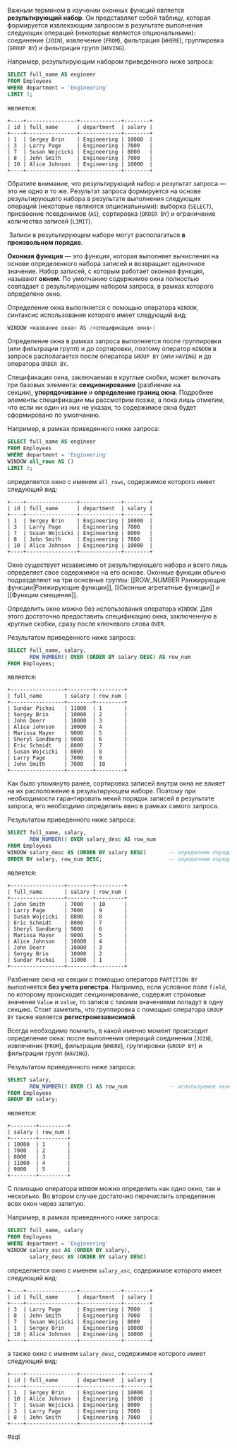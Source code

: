 Важным термином в изучении оконных функций является **результирующий набор**. Он представляет собой таблицу, которая формируется извлекающим запросом в результате выполнения следующих операций (некоторые являются опциональными): соединение (`JOIN`), извлечение (`FROM`), фильтрация (`WHERE`), группировка (`GROUP BY`) и фильтрация групп (`HAVING`).

Например, результирующим набором приведенного ниже запроса:

```sql
SELECT full_name AS engineer
FROM Employees
WHERE department = 'Engineering'
LIMIT 3;
```

является:

```no-highlight
+----+----------------+-------------+--------+
| id | full_name      | department  | salary |
+----+----------------+-------------+--------+
| 1  | Sergey Brin    | Engineering | 10000  |
| 3  | Larry Page     | Engineering | 7000   |
| 7  | Susan Wojcicki | Engineering | 8000   |
| 8  | John Smith     | Engineering | 7000   |
| 10 | Alice Johnson  | Engineering | 10000  |
+----+----------------+-------------+--------+
```

Обратите внимание, что результирующий набор и результат запроса — это не одно и то же. Результат запроса формируется на основе результирующего набора в результате выполнения следующих операций (некоторые являются опциональными): выборка (`SELECT`), присвоение псевдонимов (`AS`), сортировка (`ORDER BY`) и ограничение количества записей (`LIMIT`).

 Записи в результирующем наборе могут располагаться **в** **произвольном порядке**.



**Оконная функция** — это функция, которая выполняет вычисления на основе определенного набора записей и возвращает одиночное значение. Набор записей, с которым работает оконная функция, называют **окном**. По умолчанию содержимое окна полностью совпадает с результирующим набором запроса, в рамках которого определено окно.

Определение окна выполняется с помощью оператора `WINDOW`, синтаксис использования которого имеет следующий вид:

```css
WINDOW <название окна> AS (<спецификация окна>)
```

Определение окна в рамках запроса выполняется после группировки (или фильтрации групп) и до сортировки, поэтому оператор `WINDOW` в запросе располагается после оператора `GROUP BY` (или `HAVING`) и до оператора `ORDER BY`.

Спецификация окна, заключаемая в круглые скобки, может включать три базовых элемента: **секционирование** (разбиение на секции), **упорядочивание** и **определение границ окна**. Подробнее элементы спецификации мы рассмотрим позже, а пока лишь отметим, что если ни один из них не указан, то содержимое окна будет сформировано по умолчанию.

Например, в рамках приведенного ниже запроса:

```sql
SELECT full_name AS engineer
FROM Employees
WHERE department = 'Engineering'
WINDOW all_rows AS ()
LIMIT 3;
```

определяется окно с именем `all_rows`, содержимое которого имеет следующий вид:

```no-highlight
+----+----------------+-------------+--------+
| id | full_name      | department  | salary |
+----+----------------+-------------+--------+
| 1  | Sergey Brin    | Engineering | 10000  |
| 3  | Larry Page     | Engineering | 7000   |
| 7  | Susan Wojcicki | Engineering | 8000   |
| 8  | John Smith     | Engineering | 7000   |
| 10 | Alice Johnson  | Engineering | 10000  |
+----+----------------+-------------+--------+
```

Окно существует независимо от результирующего набора и всего лишь определяет свое содержимое на его основе.
Оконные функции обычно подразделяют на три основные группы: [[ROW_NUMBER Ранжирующие функции|Ранжирующие функции]], [[Оконные агрегатные функции]] и [[Функции смещения]].

Определить окно можно без использования оператора `WINDOW`. Для этого достаточно предоставить спецификацию окна, заключенную в круглые скобки, сразу после ключевого слова `OVER`.

Результатом приведенного ниже запроса:

```sql
SELECT full_name, salary,
       ROW_NUMBER() OVER (ORDER BY salary DESC) AS row_num
FROM Employees;
```

является:

```no-highlight
+-----------------+--------+---------+
| full_name       | salary | row_num |
+-----------------+--------+---------+
| Sundar Pichai   | 11000  | 1       |
| Sergey Brin     | 10000  | 2       |
| John Doerr      | 10000  | 3       |
| Alice Johnson   | 10000  | 4       |
| Marissa Mayer   | 9000   | 5       |
| Sheryl Sandberg | 9000   | 6       |
| Eric Schmidt    | 8000   | 7       |
| Susan Wojcicki  | 8000   | 8       |
| Larry Page      | 7000   | 9       |
| John Smith      | 7000   | 10      |
+-----------------+--------+---------+
```
Как было упомянуто ранее, сортировка записей внутри окна не влияет на их расположение в результирующем наборе. Поэтому при необходимости гарантировать некий порядок записей в результате запроса, его необходимо определить явно в рамках самого запроса.

Результатом приведенного ниже запроса:

```sql
SELECT full_name, salary,
       ROW_NUMBER() OVER salary_desc AS row_num 
FROM Employees
WINDOW salary_desc AS (ORDER BY salary DESC)       -- определяем порядок записей в окне
ORDER BY salary, row_num DESC;                     -- определяем порядок записей в результате запроса
```

является:

```no-highlight
+-----------------+--------+---------+
| full_name       | salary | row_num |
+-----------------+--------+---------+
| John Smith      | 7000   | 10      |
| Larry Page      | 7000   | 9       |
| Susan Wojcicki  | 8000   | 8       |
| Eric Schmidt    | 8000   | 7       |
| Sheryl Sandberg | 9000   | 6       |
| Marissa Mayer   | 9000   | 5       |
| Alice Johnson   | 10000  | 4       |
| John Doerr      | 10000  | 3       |
| Sergey Brin     | 10000  | 2       |
| Sundar Pichai   | 11000  | 1       |
+-----------------+--------+---------+
```
Разбиение окна на секции с помощью оператора `PARTITION BY` выполняется **без учета регистра**. Например, если условное поле `field`, по которому происходит секционирование, содержит строковые значения `Value` и `value`, то записи с такими значениями попадут в одну секцию. Стоит заметить, что группировка с помощью оператора `GROUP BY` также является **регистронезависимой**.

Всегда необходимо помнить, в какой именно момент происходит определение окна: после выполнения операций соединения (`JOIN`), извлечения (`FROM`), фильтрации (`WHERE`), группировки (`GROUP BY`) и фильтрации групп (`HAVING`).

Результатом приведенного ниже запроса:

```sql
SELECT salary,
       ROW_NUMBER() OVER () AS row_num             -- используемое окно определяется после выполнения группировки
FROM Employees
GROUP BY salary;
```

является:

```no-highlight
+--------+---------+
| salary | row_num |
+--------+---------+
| 10000  | 1       |
| 7000   | 2       |
| 8000   | 3       |
| 11000  | 4       |
| 9000   | 5       |
+--------+---------+
```

С помощью оператора `WINDOW` можно определить как одно окно, так и несколько. Во втором случае достаточно перечислить определения всех окон через запятую.

Например, в рамках приведенного ниже запроса:

```sql
SELECT full_name, salary
FROM Employees
WHERE department = 'Engineering'
WINDOW salary_asc AS (ORDER BY salary),
       salary_desc AS (ORDER BY salary DESC)
```

определяется окно с именем `salary_asc`, содержимое которого имеет следующий вид:

```no-highlight
+----+----------------+-------------+--------+
| id | full_name      | department  | salary |
+----+----------------+-------------+--------+
| 3  | Larry Page     | Engineering | 7000   |
| 8  | John Smith     | Engineering | 7000   |
| 7  | Susan Wojcicki | Engineering | 8000   |
| 1  | Sergey Brin    | Engineering | 10000  |
| 10 | Alice Johnson  | Engineering | 10000  |
+----+----------------+-------------+--------+
```

а также окно с именем `salary_desc`, содержимое которого имеет следующий вид:

```no-highlight
+----+----------------+-------------+--------+
| id | full_name      | department  | salary |
+----+----------------+-------------+--------+
| 1  | Sergey Brin    | Engineering | 10000  |
| 10 | Alice Johnson  | Engineering | 10000  |
| 7  | Susan Wojcicki | Engineering | 8000   |
| 3  | Larry Page     | Engineering | 7000   |
| 8  | John Smith     | Engineering | 7000   |
+----+----------------+-------------+--------+
```
#sql 